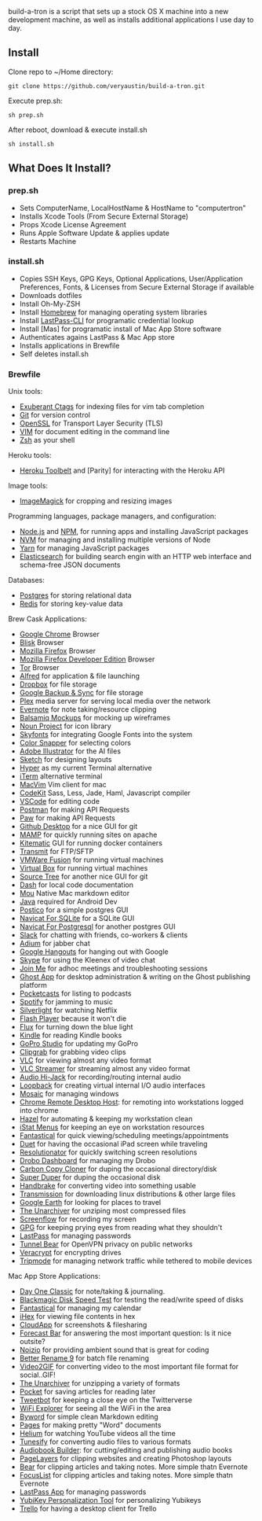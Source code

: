 build-a-tron is a script that sets up a stock OS X machine into a new development machine, as well as installs additional applications I use day to day.

## Install

Clone repo to ~/Home directory:

```
git clone https://github.com/veryaustin/build-a-tron.git
```

Execute prep.sh:

```
sh prep.sh
```

After reboot, download & execute install.sh

```
sh install.sh
```

## What Does It Install?

### prep.sh

* Sets ComputerName, LocalHostName & HostName to "computertron"
* Installs Xcode Tools (From Secure External Storage)
* Props Xcode License Agreement
* Runs Apple Software Update & applies update
* Restarts Machine

### install.sh

* Copies SSH Keys, GPG Keys, Optional Applications, User/Application Preferences, Fonts, & Licenses from Secure External Storage if available
* Downloads dotfiles
* Install Oh-My-ZSH
* Install [Homebrew] for managing operating system libraries
* Install [LastPass-CLI] for programatic credential lookup
* Install [Mas] for programatic install of Mac App Store software
* Authenticates agains LastPass & Mac App store
* Installs applications in Brewfile
* Self deletes install.sh

### Brewfile

Unix tools:

* [Exuberant Ctags] for indexing files for vim tab completion
* [Git] for version control
* [OpenSSL] for Transport Layer Security (TLS)
* [VIM] for document editing in the command line
* [Zsh] as your shell

Heroku tools:

* [Heroku Toolbelt] and [Parity] for interacting with the Heroku API

Image tools:

* [ImageMagick] for cropping and resizing images

Programming languages, package managers, and configuration:

* [Node.js] and [NPM], for running apps and installing JavaScript packages
* [NVM] for managing and installing multiple versions of Node
* [Yarn] for managing JavaScript packages
* [Elasticsearch] for building search engin with an HTTP web interface and schema-free JSON documents

Databases:

* [Postgres] for storing relational data
* [Redis] for storing key-value data

Brew Cask Applications:

* [Google Chrome] Browser
* [Blisk] Browser
* [Mozilla Firefox] Browser
* [Mozilla Firefox Developer Edition] Browser
* [Tor] Browser
* [Alfred] for application & file launching
* [Dropbox] for file storage
* [Google Backup & Sync] for file storage
* [Plex] media server for serving local media over the network
* [Evernote] for note taking/resource clipping
* [Balsamiq Mockups] for mocking up wireframes
* [Noun Project] for icon library
* [Skyfonts] for integrating Google Fonts into the system
* [Color Snapper] for selecting colors
* [Adobe Illustrator] for the AI files
* [Sketch] for designing layouts
* [Hyper] as my current Terminal alternative
* [iTerm] alternative terminal
* [MacVim] Vim client for mac
* [CodeKit] Sass, Less, Jade, Haml, Javascript compiler
* [VSCode] for editing code
* [Postman] for making API Requests
* [Paw] for making API Requests
* [Github Desktop] for a nice GUI for git
* [MAMP] for quickly running sites on apache
* [Kitematic] GUI for running docker containers
* [Transmit] for FTP/SFTP
* [VMWare Fusion] for running virtual machines
* [Virtual Box] for running virtual machines
* [Source Tree] for another nice GUI for git
* [Dash] for local code documentation
* [Mou] Native Mac markdown editor
* [Java] required for Android Dev
* [Postico] for a simple postgres GUI
* [Navicat For SQLite] for a SQLite GUI
* [Navicat For Postgresql] for another postgres GUI
* [Slack] for chatting with friends, co-workers & clients
* [Adium] for jabber chat
* [Google Hangouts] for hanging out with Google
* [Skype] for using the Kleenex of video chat
* [Join Me] for adhoc meetings and troubleshooting sessions
* [Ghost App] for desktop administration & writing on the Ghost publishing platform
* [Pocketcasts] for listing to podcasts
* [Spotify] for jamming to music
* [Silverlight] for watching Netflix
* [Flash Player] because it won't die
* [Flux] for turning down the blue light
* [Kindle] for reading Kindle books
* [GoPro Studio] for updating my GoPro
* [Clipgrab] for grabbing video clips
* [VLC] for viewing almost any video format
* [VLC Streamer] for streaming almost any video format
* [Audio Hi-Jack] for recording/routing internal audio
* [Loopback] for creating virtual internal I/O audio interfaces
* [Mosaic] for managing windows
* [Chrome Remote Desktop Host]: for remoting into workstations logged into chrome
* [Hazel] for automating & keeping my workstation clean
* [iStat Menus] for keeping an eye on workstation resources
* [Fantastical] for quick viewing/scheduling meetings/appointments
* [Duet] for having the occasional iPad screen while traveling
* [Resolutionator] for quickly switching screen resolutions
* [Drobo Dashboard] for managing my Drobo
* [Carbon Copy Cloner] for duping the occasional directory/disk
* [Super Duper] for duping the occasional disk
* [Handbrake] for converting video into something usable
* [Transmission] for downloading linux distributions & other large files
* [Google Earth] for looking for places to travel
* [The Unarchiver] for unziping most compressed files
* [Screenflow] for recording my screen
* [GPG] for keeping prying eyes from reading what they shouldn't
* [LastPass] for managing passwords
* [Tunnel Bear] for OpenVPN privacy on public networks
* [Veracrypt] for encrypting drives
* [Tripmode] for managing network traffic while tethered to mobile devices

Mac App Store Applications:

* [Day One Classic] for note/taking & journaling.
* [Blackmagic Disk Speed Test] for testing the read/write speed of disks
* [Fantastical] for managing my calendar
* [iHex] for viewing file contents in hex
* [CloudApp] for screenshots & filesharing
* [Forecast Bar] for answering the most important question: Is it nice outsite?
* [Noizio] for providing ambient sound that is great for coding
* [Better Rename 9] for batch file renaming
  <!-- * [Magnet] for managing windows on your machine -->
* [Video2GIF] for converting video to the most important file format for social..GIF!
* [The Unarchiver] for unzipping a variety of formats
* [Pocket] for saving articles for reading later
* [Tweetbot] for keeping a close eye on the Twitterverse
* [WiFi Explorer] for seeing all the WiFi in the area
* [Byword] for simple clean Markdown editing
* [Pages] for making pretty "Word" documents
* [Helium] for watching YouTube videos all the time
* [Tunesify] for converting audio files to various formats
* [Audiobook Builder]: for cutting/editing and publishing audio books
* [PageLayers] for clipping websites and creating Photoshop layouts
* [Bear] for clipping articles and taking notes. More simple thatn Evernote
* [FocusList] for clipping articles and taking notes. More simple thatn Evernote
* [LastPass App] for managing passwords
* [YubiKey Personalization Tool] for personalizing Yubikeys
* [Trello] for having a desktop client for Trello

[exuberant ctags]: http://ctags.sourceforge.net/
[heroku toolbelt]: https://toolbelt.heroku.com/
[homebrew]: http://brew.sh/
[imagemagick]: http://www.imagemagick.org/
[node.js]: http://nodejs.org/
[npm]: https://www.npmjs.org/
[postgres]: http://www.postgresql.org/
[git]: https://git-scm.com
[vim]: https://www.vim.org
[heroku toolbelt]: https://toolbelt.heroku.com/
[rbenv]: https://github.com/sstephenson/rbenv
[yarn]: https://yarnpkg.com/en/
[redis]: http://redis.io/
[openssl]: https://www.openssl.org/
[zsh]: http://www.zsh.org/
[google chrome]: https://www.google.com/chrome/
[blisk]: https://blisk.io/
[mozilla firefox]: https://www.mozilla.org/en-US/firefox/new/
[mozilla firefox developer edition]: https://www.mozilla.org/en-US/firefox/developer/
[tor]: https://www.torproject.org/projects/torbrowser.html
[alfred]: https://www.alfredapp.com/
[dropbox]: http://dropbox.com/
[google backup & sync]: https://www.google.com/drive/download/
[plex]: https://www.plex.tv/
[evernote]: http://www.evernote.com
[balsamiq mockups]: https://balsamiq.com/products/mockups/
[noun project]: https://thenounproject.com/
[skyfonts]: http://skyfonts.com/
[color snapper]: http://colorsnapper.com/
[adobe illustrator]: http://www.adobe.com/products/illustrator.html
[sketch]: https://www.sketchapp.com/
[hyper]: https://hyper.is/
[iterm]: https://www.iterm2.com/
[macvim]: https://github.com/b4winckler/macvim/releases
[codekit]: https://incident57.com/codekit/
[vscode]: https://code.visualstudio.com/
[postman]: https://www.getpostman.com/
[paw]: https://paw.cloud/
[github desktop]: https://desktop.github.com/
[mamp]: https://www.mamp.info/en/
[kitematic]: https://kitematic.com/
[transmit]: https://panic.com/transmit/
[vmware fusion]: https://www.vmware.com/products/fusion
[virtual box]: https://www.virtualbox.org/wiki/Downloads
[source tree]: https://www.sourcetreeapp.com/
[dash]: https://kapeli.com/dash
[java]: https://www.java.com/en/download/
[elasticsearch]: https://www.elastic.co/
[mou]: http://25.io/mou/
[nvm]: https://github.com/creationix/nvm
[postgres app]: http://postgresapp.com/
[postico]: https://eggerapps.at/postico/
[navicat for sqlite]: http://www.navicat.com/products/navicat-for-sqlite/
[navicat for postgresql]: http://www.navicat.com/products/navicat-for-postgresql/
[slack]: https://slack.com/
[adium]: https://adium.im/
[google hangouts]: http://hangouts.google.com/
[skype]: http://skype.com/
[join me]: http://join.me/
[ghost app]: https://ghost.org/downloads/
[pocketcasts]: http://www.shiftyjelly.com/pocketcasts/
[spotify]: http://www.spotify.com/
[silverlight]: https://www.microsoft.com/silverlight/
[flash player]: https://get.adobe.com/flashplayer/
[music manager]: https://play.google.com/music/listen?u=0#/manager/
[kindle]: https://itunes.apple.com/us/app/kindle/id405399194?mt=12
[gopro studio]: http://shop.gopro.com/softwareandapp/gopro-studio/GoPro-Studio.html
[clipgrab]: https://clipgrab.org/
[vlc]: http://www.videolan.org/vlc/index.html
[vlc streamer]: http://hobbyistsoftware.com/vlcstreamer
[chrome remote desktop host]: https://chrome.google.com/webstore/detail/chrome-remote-desktop/gbchcmhmhahfdphkhkmpfmihenigjmpp?hl=en
[hazel]: https://www.noodlesoft.com/hazel.php
[istat menus]: https://bjango.com/mac/istatmenus/
[fantastical]: https://flexibits.com/fantastical
[crashplan]: http://www.code42.com/crashplan/
[duet]: http://www.duetdisplay.com/
[resolutionator]: http://manytricks.com/resolutionator/
[drobo dashboard]: http://www.drobo.com/
[carbon copy cloner]: https://bombich.com/
[super duper]: http://www.shirt-pocket.com/SuperDuper/SuperDuperDescription.html
[handbrake]: https://handbrake.fr/
[transmission]: http://www.transmissionbt.com/
[google earth]: https://www.google.com/earth/
[the unarchiver]: http://unarchiver.c3.cx/
[screenflow]: http://www.telestream.net/screenflow/overview.htm
[gpg]: https://gpgtools.org/
[lastpass]: https://lastpass.com/
[lastpass-cli]: https://github.com/lastpass/lastpass-cli
[tunnel bear]: https://www.tunnelbear.com/
[flux]: https://justgetflux.com/
[tripmode]: http://tripmode.ch/
[audio hi-jack]: https://www.rogueamoeba.com/audiohijack/
[loopback]: https://www.rogueamoeba.com/loopback/
[mosaic]: https://lightpillar.com/mosaic.html
[veracrypt]: https://veracrypt.codeplex.com/
[tunnel bear]: https://www.tunnelbear.com/
[day one classic]: http://dayoneapp.com/
[blackmagic disk speed test]: https://itunes.apple.com/us/app/blackmagic-disk-speed-test/id425264550?mt=12
[fantastical]: https://flexibits.com/fantastical
[ihex]: https://itunes.apple.com/us/app/ihex-hex-editor/id909566003?mt=12
[cloudapp]: https://itunes.apple.com/us/app/cloudapp-capture-share-gifs-videos-screencasts/id417602904?mt=12
[forecast bar]: https://itunes.apple.com/us/app/forecast-bar-weather-radar-and-alerts/id982710545?mt=12
[noizio]: https://itunes.apple.com/us/app/noizio/id928871589?mt=12
[better rename 9]: https://itunes.apple.com/us/app/better-rename-9/id414209656?mt=12

<!-- [Magnet]: https://itunes.apple.com/us/app/magnet/id441258766?mt=12 -->

[video2gif]: https://itunes.apple.com/us/app/video2gif/id672062950?mt=12
[the unarchiver]: https://itunes.apple.com/us/app/the-unarchiver/id425424353?mt=12
[pocket]: https://itunes.apple.com/us/app/pocket/id568494494?mt=12
[tweetbot]: https://tapbots.com/tweetbot/mac/
[wifi explorer]: https://itunes.apple.com/us/app/wifi-explorer/id494803304?mt=12
[byword]: https://itunes.apple.com/us/app/byword/id420212497?mt=12
[pages]: https://itunes.apple.com/us/app/pages/id409201541?mt=12
[helium]: https://itunes.apple.com/us/app/helium/id1054607607?mt=12
[tunesify]: https://itunes.apple.com/us/app/tunesify/id412675054?mt=12
[audiobook builder]: https://itunes.apple.com/us/app/audiobook-builder/id406226796?mt=12
[pagelayers]: https://itunes.apple.com/us/app/page-layers-website-screenshots-with-layers/id437835477?mt=12
[bear]: https://itunes.apple.com/us/app/bear-beautiful-writing-app-for-notes-and-prose/id1091189122?mt=12
[focuslist]: https://itunes.apple.com/us/app/focuslist-focus-timer-and-daily-planner/id1086877679?mt=12
[lastpass app]: https://itunes.apple.com/us/app/lastpass-password-manager-and-secure-vault/id926036361?mt=12
[yubikey personalization tool]: https://itunes.apple.com/us/app/yubikey-personalization-tool/id638161122?mt=12
[trello]: https://itunes.apple.com/us/app/trello/id1278508951?mt=12
